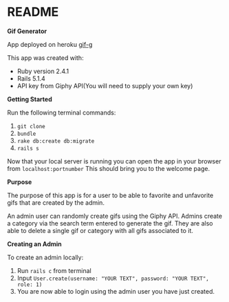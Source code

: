 # README

**Gif Generator**

App deployed on heroku [gif-g](https://gif-g.herokuapp.com/)

This app was created with:
* Ruby version 2.4.1
* Rails 5.1.4
* API key from Giphy API(You will need to supply your own key)

****Getting Started****

Run the following terminal commands:
1. `git clone`
2. `bundle`
3. `rake db:create db:migrate`
4. `rails s`

Now that your local server is running you can open the app in your browser from `localhost:portnumber`
This should bring you to the welcome page.


****Purpose****

The purpose of this app is for a user to be able to favorite and unfavorite gifs that are created by the admin.

An admin user can randomly create gifs using the Giphy API. Admins create a category via the search term entered to generate the gif. They are also able to delete a single gif or category with all gifs associated to it.

****Creating an Admin****

To create an admin locally:
1. Run `rails c` from terminal
2. Input `User.create(username: "YOUR TEXT", password: "YOUR TEXT", role: 1)`
3. You are now able to login using the admin user you have just created.

